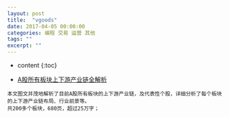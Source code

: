 ```yaml
---
layout: post
title:  "vgoods"
date: 2017-04-05 00:00:00
categories: 编程 交易 运营 其他
tags: ""
excerpt: ""
---
```


* content
{:toc}


* [A股所有板块上下游产业链全解析](http://www.woojean.com/2019/07/31/A%E8%82%A1%E6%89%80%E6%9C%89%E6%9D%BF%E5%9D%97%E4%B8%8A%E4%B8%8B%E6%B8%B8%E4%BA%A7%E4%B8%9A%E9%93%BE%E5%85%A8%E8%A7%A3%E6%9E%90/)
```
本文图文并茂地解析了目前A股所有板块的上下游产业链，及代表性个股，详细分析了每个板块的上下游产业链布局、行业前景等。
共200多个板块，680页，超过25万字；
```









































